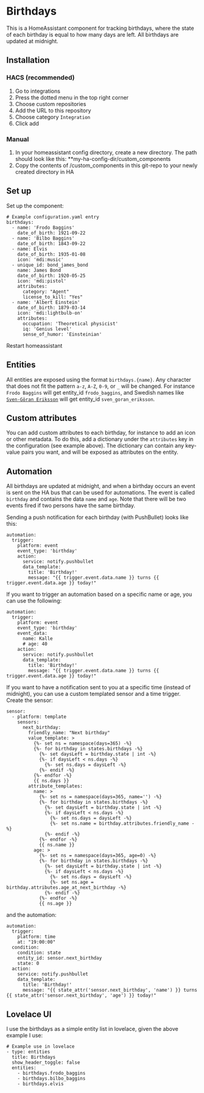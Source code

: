 # Birthdays
This is a HomeAssistant component for tracking birthdays, where the state of each birthday is equal to how many days are left. All birthdays are updated at midnight.

## Installation

### HACS (recommended)
1. Go to integrations
2. Press the dotted menu in the top right corner
3. Choose custom repositories
4. Add the URL to this repository
5. Choose category `Integration`
6. Click add

### Manual
1. In your homeassistant config directory, create a new directory. The path should look like this: **my-ha-config-dir/custom_components
2. Copy the contents of /custom_components in this git-repo to your newly created directory in HA

## Set up
Set up the component:
~~~~
# Example configuration.yaml entry
birthdays:
  - name: 'Frodo Baggins'
    date_of_birth: 1921-09-22
  - name: 'Bilbo Baggins'
    date_of_birth: 1843-09-22
  - name: Elvis
    date_of_birth: 1935-01-08
    icon: 'mdi:music'
  - unique_id: bond_james_bond
    name: James Bond
    date_of_birth: 1920-05-25
    icon: 'mdi:pistol'
    attributes:
      category: "Agent"
      license_to_kill: "Yes"
  - name: 'Albert Einstein'
    date_of_birth: 1879-03-14
    icon: 'mdi:lightbulb-on'
    attributes:
      occupation: 'Theoretical physicist'
      iq: 'Genius level'
      sense_of_humor: 'Einsteinian'
~~~~
Restart homeassistant

## Entities
All entities are exposed using the format `birthdays.{name}`. Any character that does not fit the pattern `a-z`, `A-Z`, `0-9`, or `_` will be changed. For instance `Frodo Baggins` will get entity_id `frodo_baggins`, and Swedish names like [`Sven-Göran Eriksson`](https://sv.wikipedia.org/wiki/Sven-G%C3%B6ran_Eriksson) will get entity_id `sven_goran_eriksson`.

## Custom attributes
You can add custom attributes to each birthday, for instance to add an icon or other metadata.
To do this, add a dictionary under the `attributes` key in the configuration (see example above). The dictionary can contain any key-value pairs you want, and will be exposed as attributes on the entity.

## Automation
All birthdays are updated at midnight, and when a birthday occurs an event is sent on the HA bus that can be used for automations. The event is called `birthday` and contains the data `name` and `age`. Note that there will be two events fired if two persons have the same birthday.

Sending a push notification for each birthday (with PushBullet) looks like this:
~~~
automation:
  trigger:
    platform: event
    event_type: 'birthday'
    action:
      service: notify.pushbullet
      data_template:
        title: 'Birthday!'
        message: "{{ trigger.event.data.name }} turns {{ trigger.event.data.age }} today!"
~~~

If you want to trigger an automation based on a specific name or age, you can use the following:
~~~
automation:
  trigger:
    platform: event
    event_type: 'birthday'
    event_data:
      name: Kalle
      # age: 40
    action:
      service: notify.pushbullet
      data_template:
        title: 'Birthday!'
        message: "{{ trigger.event.data.name }} turns {{ trigger.event.data.age }} today!"
~~~

If you want to have a notification sent to you at a specific time (instead of midnight), you can use a custom templated sensor and a time trigger.
Create the sensor:
~~~
sensor:
  - platform: template
    sensors:
      next_birthday:
        friendly_name: "Next birthday"
        value_template: >
          {%- set ns = namespace(days=365) -%}
          {%- for birthday in states.birthdays -%}
            {%- set daysLeft = birthday.state | int -%}
            {%- if daysLeft < ns.days -%}
              {%- set ns.days = daysLeft -%}
            {%- endif -%}
          {%- endfor -%}
          {{ ns.days }}
        attribute_templates:
          name: >
            {%- set ns = namespace(days=365, name='') -%}
            {%- for birthday in states.birthdays -%}
              {%- set daysLeft = birthday.state | int -%}
              {%- if daysLeft < ns.days -%}
                {%- set ns.days = daysLeft -%}
                {%- set ns.name = birthday.attributes.friendly_name -%}
              {%- endif -%}
            {%- endfor -%}
            {{ ns.name }}
          age: >
            {%- set ns = namespace(days=365, age=0) -%}
            {%- for birthday in states.birthdays -%}
              {%- set daysLeft = birthday.state | int -%}
              {%- if daysLeft < ns.days -%}
                {%- set ns.days = daysLeft -%}
                {%- set ns.age = birthday.attributes.age_at_next_birthday -%}
              {%- endif -%}
            {%- endfor -%}
            {{ ns.age }}
~~~
and the automation:
~~~
automation:
  trigger:
    platform: time
    at: "19:00:00"
  condition:
    condition: state
    entity_id: sensor.next_birthday
    state: 0
  action:
    service: notify.pushbullet
    data_template:
      title: 'Birthday!'
      message: "{{ state_attr('sensor.next_birthday', 'name') }} turns {{ state_attr('sensor.next_birthday', 'age') }} today!"
~~~

## Lovelace UI
I use the birthdays as a simple entity list in lovelace, given the above example I use:
~~~
# Example use in lovelace
- type: entities
  title: Birthdays
  show_header_toggle: false
  entities:
    - birthdays.frodo_baggins
    - birthdays.bilbo_baggins
    - birthdays.elvis
~~~
